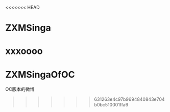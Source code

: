 <<<<<<< HEAD
# ZXMSinga
xxxoooo
=======
# ZXMSingaOfOC
OC版本的微博
>>>>>>> 631263e4c97b9694840843e704b0bc510001ffa6
